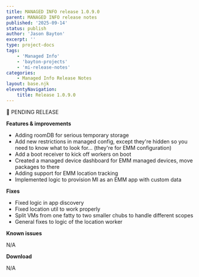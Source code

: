 ```yaml
---
title: MANAGED INFO release 1.0.9.0
parent: MANAGED INFO release notes
published: '2025-09-14'
status: publish
author: 'Jason Bayton'
excerpt: ''
type: project-docs
tags: 
    - 'Managed Info'
    - 'bayton-projects'
    - 'mi-release-notes'
categories: 
    - Managed Info Release Notes
layout: base.njk
eleventyNavigation: 
    title: Release 1.0.9.0
---
```


🚨 PENDING RELEASE

**Features & improvements**

- Adding roomDB for serious temporary storage
- Add new restrictions in managed config, except they're hidden so you need to know what to look for... (they're for EMM configuration)
- Add a boot receiver to kick off workers on boot
- Created a managed device dashboard for EMM managed devices, move packages to there
- Adding support for EMM location tracking
- Implemented logic to provision MI as an EMM app with custom data

**Fixes**

- Fixed logic in app discovery
- Fixed location util to work properly
- Split VMs from one fatty to two smaller chubs to handle different scopes
- General fixes to logic of the location worker

**Known issues**

N/A

**Download**

N/A